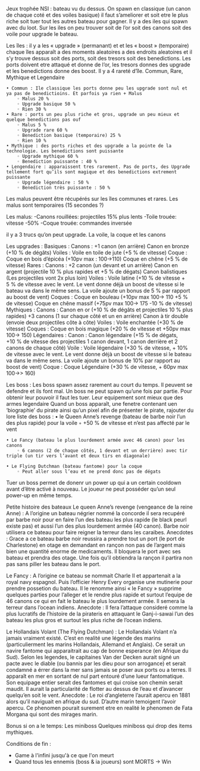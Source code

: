 Jeux trophée NSI : bateau vu du dessus. On spawn en classique (un canon de chaque coté et des voiles basique) il faut s’ameliorer et soit etre le plus riche soit tuer tout les autres bateau pour gagner. Il y a des iles qui spawn avec du loot. Sur les iles on peu trouver soit de l’or soit des canons soit des voile pour upgrade le bateau.

Les îles :
il y a les « upgrade » (permanant) et et les « boost » (temporaire)
chaque îles apparaît a des moments aleatoires a des endroits aleatoires et il s’y trouve dessus soit des ports, soit des tresors soit des benedictions. Les ports doivent etre attaqué et donne de l’or, les tresors donnes des upgrade et les benedictions donne des boost. Il y a 4 rareté d’île. Commun, Rare, Mythique et Legendaire 

    • Commun : Ile classique les ports donne peu les upgrade sont nul et ya pas de benedictioins. Et parfois ya rien + Malus
        ◦ Malus 20 %
        ◦ Upgrade basique 50 %
        ◦ Rien 30 %
    • Rare : ports un peu plus riche et gros, upgrade un peu mieux et quelque benedictions pas ouf
        ◦ Malus 5 %
        ◦ Upgrade rare 60 %
        ◦ Benediction basique (temporaire) 25 %
        ◦ Rien 10 %
    • Mythique : des ports riches et des upgrade a la pointe de la technologie. Les benedictions sont puissante
        ◦ Upgrade mythique 60 %
        ◦ Benediction puissante : 40 %
    • Lengendaire : apparaissent tres rarement. Pas de ports, des Upgrade tellement fort qu’ils sont magique et des benedictions extrement puissante
        ◦ Upgrade légendaire : 50 %
        ◦ Benediction très puissante : 50 %

Les malus peuvent être récupérés sur les îles communes et rares.
Les malus sont temporaires (15 secondes ?)

Les malus:
-Canons rouillées: projectiles 15% plus lents
-Toile trouée: vitesse -50%
-Coque trouée: commandes inversée

il y a 3 trucs qu’on peut upgrade. La voile, la coque et les canons

Les upgrades :
Basiques :
	Canons :
		+1 canon (en arrière)
		Canon en bronze (+10 % de dégâts)
	Voiles :
		Voile en toile de jute (+5 % de vitesse)
	Coque :
		Coque en bois d’épicéa (+10pv max : 100→110)
		Coque en chêne (+5 % de vitesse)
Rares :
	Canons :
		+2 canon (un devant et un arrière)
		Canon en argent (projectile 10 % plus rapides et +5 % de dégats)
		Canon balistiques (Les projectiles vont 2x plus loin)
	Voiles :
		Voile latine (+10 % de vitesse + 5 % de vitesse avec le vent. Le vent donne déjà un 		boost de vitesse si le bateau va dans le même sens. La voile ajoute un bonus de 5 % 		par rapport au boost de vent)
	Coques :
		Coque en bouleau (+10pv max 100→ 110 +5 % de vitesse)
		Coque en chêne massif (+75pv max 100→ 175 -10 % de vitesse)
Mythiques :
	Canons :
		Canon en or (+10 % de dégâts et projectiles 10 % plus rapides)
		+3 canons (1 sur chaque côté et un en arrière)
		Canon à tir double (envoie deux projectiles côte à côte)
	Voiles :
		Voile enchantée (+30 % de vitesse)
	Coques :
		Coque en bois magique (+20 % de vitesse et +50pv max 100→ 150)
Légendaires :
	Canon :
		Canon légendaire (+15 % de dégats, +10 % de vitesse des projectiles
		1 canon devant, 1 canon derrière et 2 canons de chaque côté)
	Voile :
		Voile légendaire (+30 % de vitesse, + 10% de vitesse avec le vent. Le vent donne 		déjà un boost de vitesse si le bateau va dans le même sens. La voile ajoute un bonus 		de 10% par rapport au boost de vent)
	Coque :
		Coque Légendaire (+30 % de vitesse, + 60pv max 100→> 160)
		

Les boss :
Les boss spawn assez rarement au court du temps. Il peuvent se defendre et ils font mal. Un boss ne peut spawn qu’une fois par partie. Pour obtenir leur pouvoir il faut les tuer. Leur equipement sont mieux que des armes legendaire
Quand un boss apparaît, une fenetre contenant uen ‘biographie’ du pirate ainsi qu’un pixel afin de présenter le pirate, rajouter du lore
liste des boss :
    • le Queen Anne’s revenge (bateau de barbe noir l’un des plus rapide) pour la voile
        ◦ +50 % de vitesse et n’est pas affecté par le vent 

    • Le Fancy (bateau le plus lourdement armée avec 46 canon) pour les canons
        ◦ 6 canons (2 de chaque côtés, 1 devant et un derrière) avec tir triple (un tir vers l’avant et deux tirs en diagonale)

    • Le Flying Dutchman (bateau fantome) pour la coque
        ◦ Peut aller sous l’eau et ne prend donc pas de dégats

Tuer un boss permet de donenr un power up qui a un certain cooldown avant d’être activé à nouveau.
Le joueur ne peut posséder qu’un seul power-up en même temps.

Petite histoire des bateaux
Le queen Anne’s revenge (vengeance de la reine Anne) : A l’origine un bateau négrier nommé la concorde il sera recupéré par barbe noir pour en faire l’un des bateau les plus rapide (le black peurl existe pas) et aussi l’un des plus lourdement armée (40 canon). Barbe noir utilisera ce bateau pour faire reigner la terreur dans les caraibes.
Anecdotes : Grace a ce bateau barbe noir reussira a prendre tout un port (le port de Charlestone) en otage en demandant en rançon non pas de l’argent mais bien une quantité enorme de medicaments. Il bloquera le port avec ses bateau et prendra des otage. Une fois qu’il obtiendra la rançon il partira non pas sans piller les bateau dans le port.

Le Fancy : A l’origine ce bateau se nommait Charle II et appartenait a la royal navy espagnol. Puis l’officier Henry Every organise une mutinerie pour prendre possetion du bateau. Il le renomme ainsi « le Fancy » supprime quelques parties pour l’alleger et le rendre plus rapide et surtout l’equipe de 46 canons ce qui en fait le bateau le plus lourdement armée. Il semera la terreur dans l’ocean indiens.
Anecdote : Il fera l’attaque consideré comme la plus lucratifs de l’histoire de la pirateris en attaquant le Ganj-i-sawai l’un des bateau les plus gros et surtout les plus riche de l’ocean indiens.

Le Hollandais Volant (The Flying Dutchman) : Le Hollandais Volant n’a jamais vraiment existé. C’est en realité une légende des marins (particulierment les marins Hollandais, Allemand et Anglais). Ce serait un navire fantome qui apparaitrait au cap de bonne esperance (en Afrique du Sud). Selon les legendes, le capitaines Van der Decken aurait signé un pacte avec le diable (ou bannis par les dieu pour son arrogance) et serait condamné a érrer dans la mer sans jamais se poser aux ports ou a terres. Il apparaît en mer en sortant de nul part entouré d’une lueur fantomatique. Son equipage entier serait des fantomes et qui croise son chemin serait maudit. Il aurait la particularité de flotter au dessus de l’eau et d’avancer quelqu’en soit le vent.
Anecdote : Le roi d’angleterre l’aurait apercu en 1881 alors qu’il naviguait en afrique du sud. D’autre marin temoigent l’avoir apercu. Ce phenomen pourait surement etre en realité le phenomen de Fata Morgana qui sont des mirages marin.


Bonus si on a le temps:
Les miniboss
Quelques miniboss qui drop des items mythiques.


Conditions de fin : 
- Game à l'infini jusqu'à ce que l'on meurt
- Quand tous les ennemis (boss & ia joueurs) sont MORTS -> Win
